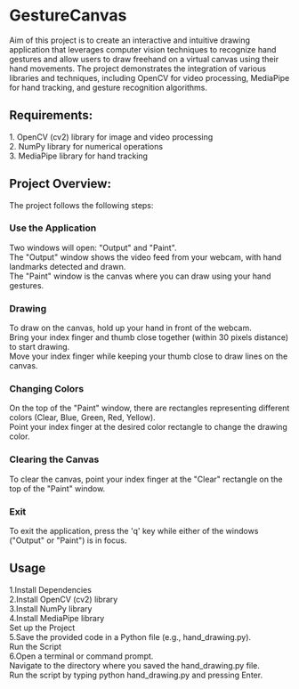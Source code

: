 <h1>GestureCanvas</h1>
Aim of this project is to create an interactive and intuitive drawing application that leverages computer vision techniques to recognize hand gestures and allow users to draw freehand on a virtual canvas using their hand movements. The project demonstrates the integration of various libraries and techniques, including OpenCV for video processing, MediaPipe for hand tracking, and gesture recognition algorithms.

<h2>Requirements:</h2>
1.	OpenCV (cv2) library for image and video processing
<br>2.	NumPy library for numerical operations
<br>3.	MediaPipe library for hand tracking

<h2>Project Overview:</h2>
The project follows the following steps: 
<br>
<h3>Use the Application </h3>
Two windows will open: "Output" and "Paint".
<br>The "Output" window shows the video feed from your webcam, with hand landmarks detected and drawn.
<br>The "Paint" window is the canvas where you can draw using your hand gestures.
<h3>Drawing </h3>
To draw on the canvas, hold up your hand in front of the webcam.
<br>Bring your index finger and thumb close together (within 30 pixels distance) to start drawing.
<br>Move your index finger while keeping your thumb close to draw lines on the canvas.
<h3>Changing Colors</h3> 
On the top of the "Paint" window, there are rectangles representing different colors (Clear, Blue, Green, Red, Yellow).
<br>Point your index finger at the desired color rectangle to change the drawing color.
<h3>Clearing the Canvas</h3> 
To clear the canvas, point your index finger at the "Clear" rectangle on the top of the "Paint" window.
<h3>Exit</h3>
To exit the application, press the 'q' key while either of the windows ("Output" or "Paint") is in focus.

<h2>Usage</h2>
1.Install Dependencies 
<br>2.Install OpenCV (cv2) library
<br>3.Install NumPy library
<br>4.Install MediaPipe library
  <br>Set up the Project 
<br>5.Save the provided code in a Python file (e.g., hand_drawing.py).
  <br>Run the Script 
<br>6.Open a terminal or command prompt.
  <br>Navigate to the directory where you saved the hand_drawing.py file.
  <br>Run the script by typing python hand_drawing.py and pressing Enter.

